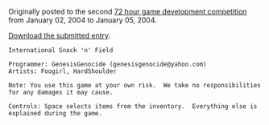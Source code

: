 Originally posted to the second [72 hour game development competition](https://github.com/featherless/72hourgdc)
from January 02, 2004 to January 05, 2004.

[Download the submitted entry](https://github.com/72hourgdc-2004-january/genesisgenocide/archive/submission.zip).

    International Snack 'n' Field

    Programmer: GenesisGenocide (genesisgenocide@yahoo.com)
    Artists: Foogirl, HardShoulder

    Note: You use this game at your own risk.  We take no responsibilities for any damages it may cause.

    Controls: Space selects items from the inventory.  Everything else is explained during the game.